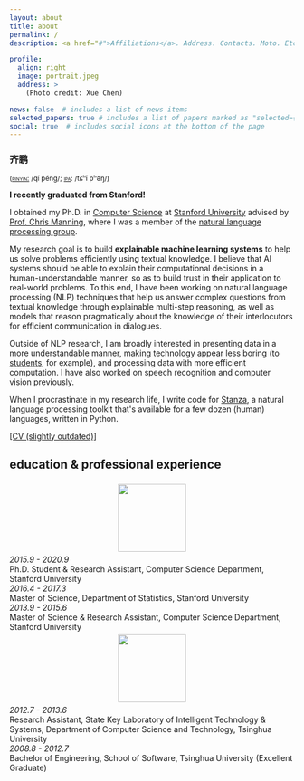 ```yaml
---
layout: about
title: about
permalink: /
description: <a href="#">Affiliations</a>. Address. Contacts. Moto. Etc.

profile:
  align: right
  image: portrait.jpeg
  address: >
    (Photo credit: Xue Chen)

news: false  # includes a list of news items
selected_papers: true # includes a list of papers marked as "selected={true}"
social: true  # includes social icons at the bottom of the page
---
```


<h3 style='font-family:KaiTi, "楷体", KaiTi_GB2312, "楷体_GB2312", STKaiTi, "华文楷体", sans-serif;'>齐鹏</h3>
<span style="font-size:12px;text-transform:none;font-weight:400;line-height:12px">(<a href="https://en.wikipedia.org/wiki/Pinyin"><span style="font-variant:small-caps">pinyin:</span></a> /qí péng/; <a href="https://en.wikipedia.org/wiki/Help:IPA/Mandarin"><span style="font-variant:small-caps">ipa</span></a>: /tɕʰǐ pʰə̌ŋ/)</span>

**I recently graduated from Stanford!**

I obtained my Ph.D. in [Computer Science](http://cs.stanford.edu) at [Stanford University](http://www.stanford.edu) advised by [Prof. Chris Manning](https://nlp.stanford.edu/manning), where I was a member of the [natural language processing group](http://nlp.stanford.edu).

My research goal is to build **explainable machine learning systems** to help us solve problems efficiently using textual knowledge. I believe that AI systems should be able to explain their computational decisions in a human-understandable manner, so as to build trust in their application to real-world problems. To this end, I have been working on natural language processing (NLP) techniques that help us answer complex questions from textual knowledge through explainable multi-step reasoning, as well as models that reason pragmatically about the knowledge of their interlocutors for efficient communication in dialogues.

Outside of NLP research, I am broadly interested in presenting data in a more understandable manner, making technology appear less boring ([to students](/blog/teaching-tech-without-dreary-deck), for example), and processing data with more efficient computation. I have also worked on speech recognition and computer vision previously.

When I procrastinate in my research life, I write code for [Stanza][stanza], a natural language processing toolkit that's available for a few dozen (human) languages, written in Python.

[[CV (slightly outdated)]](CV_Peng_Qi.pdf)

## education &amp; professional experience

<div class="container">
<div class="row">
  <div class="col-sm-3" style="text-align:center;padding-bottom:5px;padding-top:5px">
    <img src="{{ '/assets/img/stanford_logo.png' | relative_url }}" width="120px">
  </div>
  <div class="col-sm-9">
    <div class="row">
      <div class="col-sm-3" style="font-style:italic">
      2015.9 - 2020.9
      </div>
      <div class="col">
      Ph.D. Student &amp; Research Assistant, Computer Science Department, Stanford University
      </div>
    </div>
    <div class="row">
      <div class="col-sm-3" style="font-style:italic">
      2016.4 - 2017.3
      </div>
      <div class="col">
      Master of Science, Department of Statistics, Stanford University
      </div>
    </div>
    <div class="row">
      <div class="col-sm-3" style="font-style:italic">
      2013.9 - 2015.6
      </div>
      <div class="col">
      Master of Science &amp; Research Assistant, Computer Science Department, Stanford University
      </div>
    </div>
  </div>
</div>
<div class="row">
  <div class="col-sm-3" style="text-align:center;padding-bottom:5px;padding-top:5px">
    <img src="{{ '/assets/img/tsinghua_logo.png' | relative_url }}" width="120px">
  </div>
  <div class="col-sm-9">
    <div class="row">
      <div class="col-sm-3" style="font-style:italic">
      2012.7 - 2013.6
      </div>
      <div class="col">
      Research Assistant, State Key Laboratory of Intelligent Technology &amp; Systems, Department of Computer Science and Technology, Tsinghua University
      </div>
    </div>
    <div class="row">
      <div class="col-sm-3" style="font-style:italic">
      2008.8 - 2012.7
      </div>
      <div class="col">
      Bachelor of Engineering, School of Software, Tsinghua University (Excellent Graduate)
      </div>
    </div>
  </div>
</div>
</div>
<br/>

[cs224s]: http://cs224s.stanford.edu
[cs224s_hw3]: http://web.stanford.edu/class/cs224s/hw/hw3.html
[cs145]: http://cs145.stanford.edu
[cs145midtermreview]: /media/files/CS145MidtermReview_RelationalAlgebra.pdf
[cs145finalreview]: /media/files/CS_145_Final_Review_DatabaseSystems.pdf
[cs124]: http://cs124.stanford.edu
[cs224d]: http://cs224d.stanford.edu
[cs224dhw1]: http://cs224d.stanford.edu/assignment1/index.html
[stanza]: https://stanfordnlp.github.io/stanza
